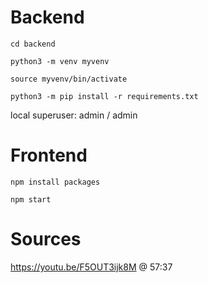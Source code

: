 # Backend

`cd backend`

`python3 -m venv myvenv`

`source myvenv/bin/activate`

`python3 -m pip install -r requirements.txt`

local superuser: admin / admin

# Frontend

`npm install packages`

`npm start`

# Sources

https://youtu.be/F5OUT3ijk8M @ 57:37
